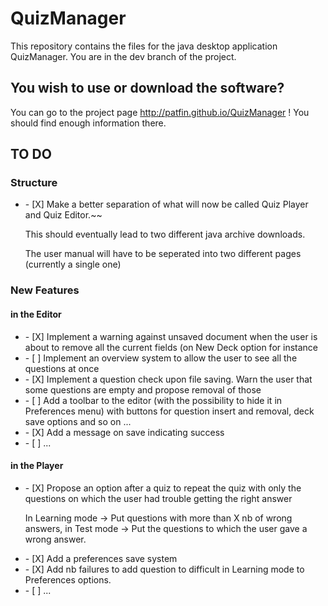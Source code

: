 # QuizManager
This repository contains the files for the java desktop application QuizManager.
You are in the dev branch of the project.

<h2>You wish to use or download the software?</h2>

You can go to the project page http://patfin.github.io/QuizManager !
You should find enough information there. 

<h2>TO DO</h2>
<h3>Structure</h3>
<ul>
<li>- [X] Make a better separation of what will now be called Quiz Player and Quiz Editor.~~
<p>This should eventually lead to two different java archive downloads. </p>
<p>The user manual will have to be seperated into two different pages (currently a single one)</p>
</li>
</ul>

<h3>New Features</h3>
<h4>in the Editor</h4>
<ul>
<li>- [X] Implement a warning against unsaved document when the user is about to remove all the current fields (on New Deck option for instance</li>
<li>- [ ] Implement an overview system to allow the user to see all the questions at once</li>
<li>- [X] Implement a question check upon file saving. Warn the user that some questions are empty and propose removal of those</li>
<li>- [ ] Add a toolbar to the editor (with the possibility to hide it in Preferences menu) with buttons for question insert and removal, deck save options and so on ...</li>
<li>- [X] Add a message on save indicating success</li>
<li>- [ ] ...</li>
</ul>

<h4>in the Player</h4>
<ul>
<li>- [X] Propose an option after a quiz to repeat the quiz with only the questions on which the user had trouble getting the right answer
<p>In Learning mode -> Put questions with more than X nb of wrong answers, in Test mode -> Put the questions to which the user gave a wrong answer.</p>
</li>
<li>- [X] Add a preferences save system</li>
<li>- [X] Add nb failures to add question to difficult in Learning mode to Preferences options.</li>
<li>- [ ] ...</li>
</ul>
